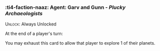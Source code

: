 ### :ti4-faction-naaz: **Agent**: Garv and Gunn - _Plucky Archaeologists_

<span style="font-variant:small-caps;">Unlock</span>: Always Unlocked

At the end of a player's turn:

You may exhaust this card to allow that player to explore 1 of their planets.
